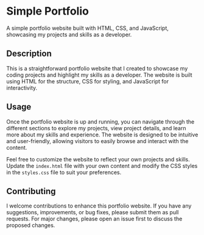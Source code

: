 # Simple Portfolio

A simple portfolio website built with HTML, CSS, and JavaScript, showcasing my projects and skills as a developer.

## Description

This is a straightforward portfolio website that I created to showcase my coding projects and highlight my skills as a developer. The website is built using HTML for the structure, CSS for styling, and JavaScript for interactivity.


## Usage

Once the portfolio website is up and running, you can navigate through the different sections to explore my projects, view project details, and learn more about my skills and experience. The website is designed to be intuitive and user-friendly, allowing visitors to easily browse and interact with the content.

Feel free to customize the website to reflect your own projects and skills. Update the `index.html` file with your own content and modify the CSS styles in the `styles.css` file to suit your preferences.

## Contributing

I welcome contributions to enhance this portfolio website. If you have any suggestions, improvements, or bug fixes, please submit them as pull requests. For major changes, please open an issue first to discuss the proposed changes.



